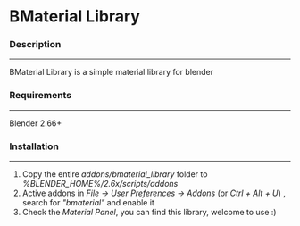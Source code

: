BMaterial Library
=================

### Description ###
-------------------

BMaterial Library is a simple material library for blender

### Requirements ###
--------------------

Blender 2.66+

### Installation ###
--------------------

1. Copy the entire *addons/bmaterial_library* folder to *%BLENDER_HOME%/2.6x/scripts/addons*
2. Active addons in *File -> User Preferences -> Addons* (or *Ctrl + Alt + U*) , search for *"bmaterial"* and enable it
3. Check the *Material Panel*, you can find this library, welcome to use :)
